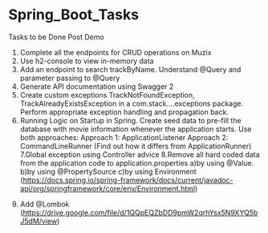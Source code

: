 # Spring_Boot_Tasks

Tasks to be Done Post Demo
1. Complete all the endpoints for CRUD operations on Muzix
2. Use h2-console to view in-memory data
3. Add an endpoint to search trackByName. Understand @Query and parameter passing to @Query
4. Generate API documentation using Swagger 2
5. Create custom exceptions TrackNotFoundException, TrackAlreadyExistsException in a com.stack....exceptions package. Perform appropriate exception handling and propagation back.
6. Running Logic on Startup in Spring. Create seed data to pre-fill the database with movie information whenever the application starts. Use both approaches:
  Approach 1: ApplicationListener<ContextRefreshedEvent>
  Approach 2: CommandLineRunner (Find out how it differs from ApplicationRunner)
7.Global exception using Controller advice
8.Remove all hard coded data from the application code to application.properties 
  a)by using @Value.
  b)by using @PropertySource 
  c)by using Environment (https://docs.spring.io/spring-framework/docs/current/javadoc-api/org/springframework/core/env/Environment.html)
9) Add @Lombok (https://drive.google.com/file/d/1QQpEQZbDD9pmW2qrhYsx5N9XYQ5bJ5dM/view)
